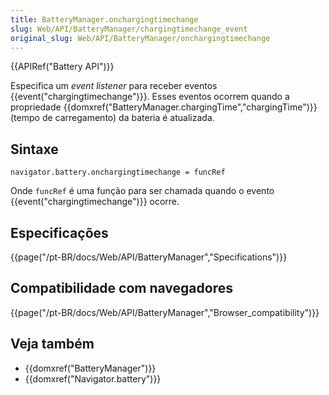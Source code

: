 ```yaml
---
title: BatteryManager.onchargingtimechange
slug: Web/API/BatteryManager/chargingtimechange_event
original_slug: Web/API/BatteryManager/onchargingtimechange
---
```


{{APIRef("Battery API")}}

Especifica um _event listener_ para receber eventos {{event("chargingtimechange")}}. Esses eventos ocorrem quando a propriedade {{domxref("BatteryManager.chargingTime","chargingTime")}} (tempo de carregamento) da bateria é atualizada.

## Sintaxe

```
navigator.battery.onchargingtimechange = funcRef
```

Onde `funcRef` é uma função para ser chamada quando o evento {{event("chargingtimechange")}} ocorre.

## Especificações

{{page("/pt-BR/docs/Web/API/BatteryManager","Specifications")}}

## Compatibilidade com navegadores

{{page("/pt-BR/docs/Web/API/BatteryManager","Browser_compatibility")}}

## Veja também

- {{domxref("BatteryManager")}}
- {{domxref("Navigator.battery")}}
